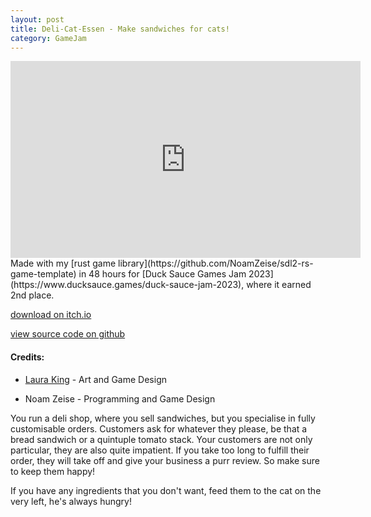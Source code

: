 ```yaml
---
layout: post
title: Deli-Cat-Essen - Make sandwiches for cats!
category: GameJam
---
```


<iframe width="560" height="315" src="https://www.youtube.com/embed/3-gcNAaqQVM" title="YouTube video player" frameborder="0" allow="accelerometer; autoplay; clipboard-write; encrypted-media; gyroscope; picture-in-picture; web-share" allowfullscreen></iframe>
Made with my [rust game library](https://github.com/NoamZeise/sdl2-rs-game-template) in 48 hours for [Duck Sauce Games Jam 2023](https://www.ducksauce.games/duck-sauce-jam-2023), where it earned  2nd  place.

<!-- more -->

[download on itch.io](https://noamzeise.itch.io/deli-cat-essen)

[view source code on github](https://github.com/NoamZeise/DSJ2023)

#### Credits:
* [Laura King](https://gerbzies.itch.io/) - Art and Game Design

* Noam Zeise - Programming and Game Design

You run a deli shop, where you sell sandwiches, but you specialise in fully customisable orders. Customers ask for whatever they please, be that a bread sandwich or a quintuple tomato stack. Your customers are not only particular, they are also quite impatient. If you take too long to fulfill their order, they will take off and give your business a purr review. So make sure to keep them happy!


If you have any ingredients that you don't want, feed them to the cat on the very left, he's always hungry!
